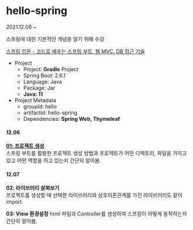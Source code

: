 # hello-spring

2021.12.06 ~ 

스프링에 대한 기본적인 개념을 알기 위해 수강

[스프링 입문 - 코드로 배우는 스프링 부트, 웹 MVC, DB 접근 기술](https://youtube.com/playlist?list=PLumVmq_uRGHgBrimIp2-7MCnoPUskVMnd)

- Project
  - Project: **Gradle** Project
  - Spring Boot: 2.6.1
  - Language: Java
  - Package: Jar
  - **Java: 11**
- Project Metadata
  - groupId: hello
  - artifactId: hello-spring
  - Dependencies: **Spring Web, Thymeleaf**
  
#### 12.06
**[01: 프로젝트 생성](https://zeroh0.github.io/java/hello_spring_1/)**  
스프링 부트를 활용한 프로젝트 생성 방법과 프로젝트가 어떤 디렉토리, 파일을 가지고 있고 어떤 역할을 하고 있는지 간단히 알아봄.

#### 12.07
**02: 라이브러리 살펴보기**  
프로젝트를 생성할 때 선택한 라이브러리와 상호의존관계를 가진 라이브러리도 같이 import

**03: View 환경설정**
html 파일과 Controller를 생성하여 스프링이 어떻게 동작하는지 간단히 알아봄.
